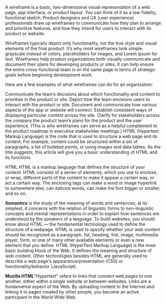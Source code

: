 A wireframe is a basic, two-dimensional visual representation of a web page, app interface, or product layout. You can think of it as a low-fidelity, functional sketch. Product designers and UX (user experience) professionals draw up wireframes to communicate how they plan to arrange and prioritize features, and how they intend for users to interact with its product or website.

Wireframes typically depict only functionality, not the true style and visual elements of the final product. It’s why most wireframes look simple: grayscale instead of colors, placeholders for images, and Lorem Ipsum for text.
Wireframes help product organizations both visually communicate and document their plans for developing products or sites. It can help ensure the entire cross-functional team is on the same page in terms of strategic goals before beginning development work.

Here are a few examples of what wireframes can do for an organization:

Communicate the team’s decisions about which functionality and content to prioritize in the product or site.
Depict how the team envisions users to interact with the product or site.
Document and communicate how various aspects of the app or website will connect.
Establish consistent ways of displaying particular content across the site.
Clarify for stakeholders across the company the product team’s plans for the product and the user experience. (This is why wireframes can serve as a helpful complement to the product roadmap in executive stakeholder meetings.)
HTML (Hypertext Markup Language) is the code that is used to structure a web page and its content. For example, content could be structured within a set of paragraphs, a list of bulleted points, or using images and data tables. As the title suggests, this article will give you a basic understanding of HTML and its functions.

 HTML
HTML is a markup language that defines the structure of your content. HTML consists of a series of elements, which you use to enclose, or wrap, different parts of the content to make it appear a certain way, or act a certain way. The enclosing tags can make a word or image hyperlink to somewhere else, can italicize words, can make the font bigger or smaller, and so on.  

 **Semantics** is the study of the meaning of words and sentences; at its simplest, it concerns with the relation of linguistic forms to non-linguistic concepts and mental representations in order to explain how sentences are understood by the speakers of a language.
To build websites, you should know about HTML — the fundamental technology used to define the structure of a webpage. HTML is used to specify whether your web content should be recognized as a paragraph, list, heading, link, image, multimedia player, form, or one of many other available elements or even a new element that you define.
HTML (HyperText Markup Language) is the most basic building block of the Web. It defines the meaning and structure of web content. Other technologies besides HTML are generally used to describe a web page's appearance/presentation (CSS) or functionality/behavior (JavaScript).

**Mozilla HTML**"Hypertext" refers to links that connect web pages to one another, either within a single website or between websites. Links are a fundamental aspect of the Web. By uploading content to the Internet and linking it to pages created by other people, you become an active participant in the World Wide Web.

